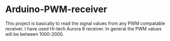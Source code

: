 # Arduino-PWM-receiver
This project is basically to read the signal values from any PWM compatable receiver. I have used Hi-tech Aurora 9 receiver. In general the PWM values will be between 1000-2000.
